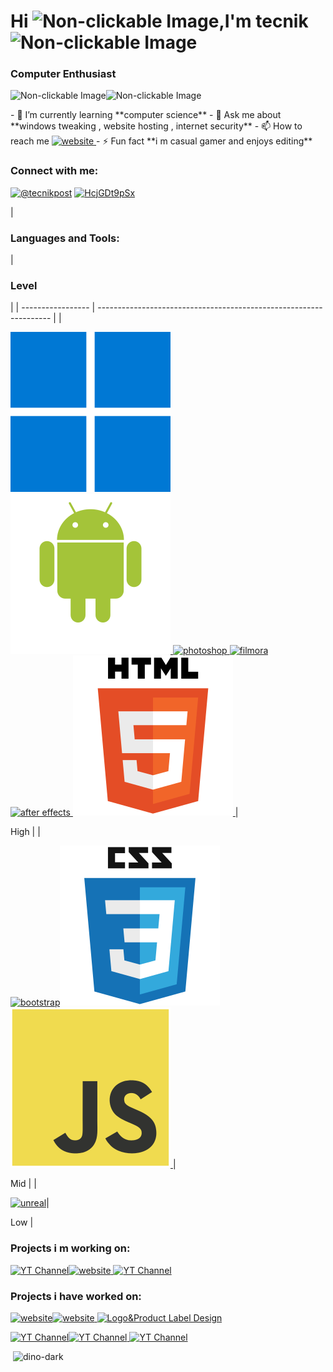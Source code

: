 # Hi ![Non-clickable Image](wave.webp "Hello There!"),I'm tecnik ![Non-clickable Image](https://help.rangeme.com/hc/article_attachments/360010672693/verified_badge.png "Verified Gamer")

### Computer Enthusiast

![Non-clickable Image](eyes.webp)![Non-clickable Image](https://komarev.com/ghpvc/?username=tecnikofficial&label=Profile%20views&color=0e75b6&style=for-the-badge)

\- 🌱 I’m currently learning \*\*computer science\*\* - 💬 Ask me about \*\*windows tweaking , website hosting , internet security\*\* - 📫 How to reach me [![website](https://img.shields.io/badge/tecnik.gg-online-olivegreen?style=social "website") ](https://tecnik.bio.link)\- ⚡ Fun fact \*\*i m casual gamer and enjoys editing\*\*

### Connect with me:

[![@tecnikpost](https://raw.githubusercontent.com/rahuldkjain/github-profile-readme-generator/master/src/images/icons/Social/youtube.svg)](https://www.youtube.com/@tecnikofficial) [![HcjGDt9pSx](https://raw.githubusercontent.com/rahuldkjain/github-profile-readme-generator/master/src/images/icons/Social/discord.svg)](https://discord.gg/d4NCDkyDMa)

|

### Languages and Tools:

|

### Level

| | ----------------- | ------------------------------------------------------------------ | |

 [![Windows](https://raw.githubusercontent.com/devicons/devicon/master/icons/windows11/windows11-original.svg)](https://www.microsoft.com/en-us/windows)[![android](https://raw.githubusercontent.com/devicons/devicon/master/icons/android/android-original-wordmark.svg) ](https://developer.android.com)[![photoshop](https://cdn.jsdelivr.net/gh/devicons/devicon@latest/icons/photoshop/photoshop-original.svg "Photoshop") ](https://www.photoshop.com/en)[](https://unrealengine.com/) [![filmora](https://img.icons8.com/fluency/64/filmora.png "Filmora")](https://filmora.wondershare.com/)[![after effects](https://cdn-icons-png.flaticon.com/64/688/688068.png "After Effects") ](https://www.adobe.com/products/aftereffects.html)[![html5](https://raw.githubusercontent.com/devicons/devicon/master/icons/html5/html5-original-wordmark.svg "HTML") ](https://www.w3.org/html/)|

High | |

 [![bootstrap](https://cdn.jsdelivr.net/gh/devicons/devicon@latest/icons/bootstrap/bootstrap-original-wordmark.svg "bootstrap")](https://getbootstrap.com)[![css3](https://raw.githubusercontent.com/devicons/devicon/master/icons/css3/css3-original-wordmark.svg "CSS") ](https://www.w3schools.com/css/)[![javascript](https://raw.githubusercontent.com/devicons/devicon/master/icons/javascript/javascript-original.svg "Javascript") ](https://developer.mozilla.org/en-US/docs/Web/JavaScript)|

Mid | |

 [![unreal](https://img.icons8.com/color/64/unreal-engine.png)](https://www.unrealengine.com)|

Low |

### Projects i m working on:

 [![YT Channel](https://img.shields.io/badge/TecNikOfficial-active-olivegreen?style=plastic&logo=youtube "YT Channel")](https://www.youtube.com/@TecnikOfficial)[![website](https://img.shields.io/badge/TecNikOfficialSite-online-olivegreen?style=plastic&logo=htmx "website") ](https://tecnik.pages.dev)[![YT Channel](https://img.shields.io/badge/SyncKingEdits-active-olivegreen?style=plastic&logo=youtube "YT Channel")](https://www.youtube.com/@SyncKingEdits)

### Projects i have worked on:

 [![website](https://img.shields.io/badge/Wildwoodrecords-online-olivegreen?style=plastic&logo=htmx "website")](https://www.wildwoodrecords.in)[![website](https://img.shields.io/badge/Jugal-online-olivegreen?style=plastic&logo=htmx "website") ](https://jugalarts.vercel.app)[![Logo&Product Label Design ](https://img.shields.io/badge/Habung-online-olivegreen?style=plastic&logo=adobephotoshop "Logo&Product Label Design")](https://habung.bio.link)

 [![YT Channel](https://img.shields.io/badge/UnderCoverGamingYT-inactive-red?style=plastic&logo=youtube "YT Channel")](https://www.youtube.com/@undercovergaming5386)[![YT Channel](https://img.shields.io/badge/Top5SimplifiedYT-inactive-red?style=plastic&logo=youtube "YT Channel") ](https://www.youtube.com/@top5simplified114)[![YT Channel](https://img.shields.io/badge/CoverSongYT-inactive-red?style=plastic&logo=youtube "YT Channel")](https://www.youtube.com/@coversongredefined562)

 ![dino-dark](dino-dark.avif)
